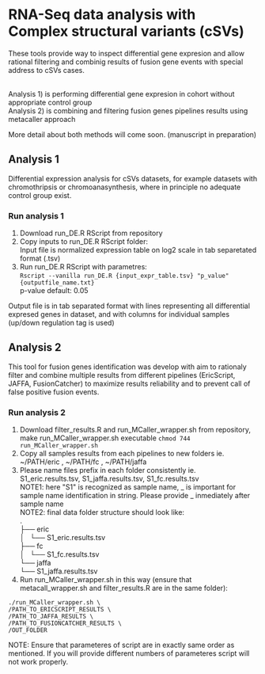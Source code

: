 # RNA-Seq data analysis with Complex structural variants (cSVs)
These tools provide way to inspect differential gene expresion and allow rational filtering and combinig results of fusion gene events with special address to cSVs cases. 

  <br /> Analysis 1) is performing differential gene expresion in cohort without appropriate control group
  <br /> Analysis 2) is combining and filtering fusion genes pipelines results using metacaller approach

More detail about both methods will come soon. (manuscript in preparation)
  
## Analysis 1
Differential expression analysis for cSVs datasets, for example datasets with chromothripsis or chromoanasynthesis, where in principle no adequate control group exist.

### Run analysis 1
  1) Download run_DE.R RScript from repository
  2) Copy inputs to run_DE.R RScript folder:
     <br /> Input file is normalized expression table on log2 scale in tab separetated format (.tsv)         
  3) Run run_DE.R RScript with parametres:
     <br /> `Rscript --vanilla run_DE.R {input_expr_table.tsv} "p_value" {outputfile_name.txt}`
     <br />  p-value default: 0.05         

Output file is in tab separated format with lines representing all differential expresed genes in dataset, and with columns for individual samples (up/down regulation tag is used)
 
## Analysis 2
This tool for fusion genes identification was develop with aim to rationaly filter and combine multiple results from different pipelines (EricScript, JAFFA, FusionCatcher) to maximize results reliability and to prevent call of false positive fusion events.

### Run analysis 2
   1) Download filter_results.R and run_MCaller_wrapper.sh from repository, make run_MCaller_wrapper.sh executable `chmod 744 run_MCaller_wrapper.sh`
   2) Copy all samples results from each pipelines to new folders ie. ~/PATH/eric , ~/PATH/fc , ~/PATH/jaffa
   3) Please name files prefix in each folder consistently ie. S1_eric.results.tsv, S1_jaffa.results.tsv,     S1_fc.results.tsv
   <br /> NOTE1: here "S1" is recognized as sample name, _ is important for sample name identification in string. Please provide _ inmediately after sample name
   <br /> NOTE2: final data folder structure should look like:
<br />.
<br />├── eric
<br />│   └── S1_eric.results.tsv
<br />├── fc
<br />│   └── S1_fc.results.tsv
<br />└── jaffa
<br /> └── S1_jaffa.results.tsv
   4) Run run_MCaller_wrapper.sh in this way (ensure that metacall_wrapper.sh and filter_results.R are in the same folder):

   ```
   ./run_MCaller_wrapper.sh \
   /PATH_TO_ERICSCRIPT_RESULTS \
   /PATH_TO_JAFFA_RESULTS \
   /PATH_TO_FUSIONCATCHER_RESULTS \
   /OUT_FOLDER
   ```
      
   NOTE: Ensure that parameteres of script are in exactly same order as mentioned. If you will provide different numbers of parameteres script will not work properly.   


